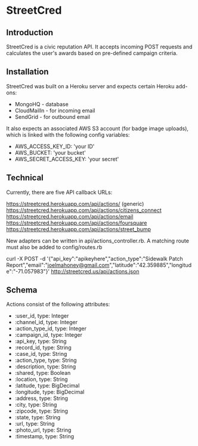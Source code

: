 StreetCred
====

Introduction
------------

StreetCred is a civic reputation API.  It accepts incoming POST requests and calculates the user's awards based on pre-defined campaign criteria.

Installation
-------------

StreetCred was built on a Heroku server and expects certain Heroku add-ons:

- MongoHQ - database
- CloudMailIn - for incoming email
- SendGrid - for outbound email

It also expects an associated AWS S3 account (for badge image uploads), which is linked with the following config variables:

- AWS_ACCESS_KEY_ID: 'your ID'
- AWS_BUCKET: 'your bucket'
- AWS_SECRET_ACCESS_KEY: 'your secret'

Technical
-------------

Currently, there are five API callback URLs:

https://streetcred.herokuapp.com/api/actions/ (generic)
https://streetcred.herokuapp.com/api/actions/citizens_connect
https://streetcred.herokuapp.com/api/actions/email
https://streetcred.herokuapp.com/api/actions/foursquare
https://streetcred.herokuapp.com/api/actions/street_bump

New adapters can be written in api/actions_controller.rb.  A matching route must also be added to config/routes.rb


curl -X POST -d '{"api_key":"apikeyhere","action_type":"Sidewalk Patch Report","email":"joelmahoney@gmail.com","latitude":"42.359885","longitude":"-71.057983"}' http://streetcred.us/api/actions.json

Schema
-------------

Actions consist of the following attributes:
  
- :user_id, type: Integer
- :channel_id, type: Integer
- :action_type_id, type: Integer
- :campaign_id, type: Integer
- :api_key, type: String
- :record_id, type: String
- :case_id, type: String
- :action_type, type: String
- :description, type: String
- :shared, type: Boolean
- :location, type: String
- :latitude, type: BigDecimal
- :longitude, type: BigDecimal
- :address, type: String
- :city, type: String
- :zipcode, type: String
- :state, type: String
- :url, type: String
- :photo_url, type: String
- :timestamp, type: String